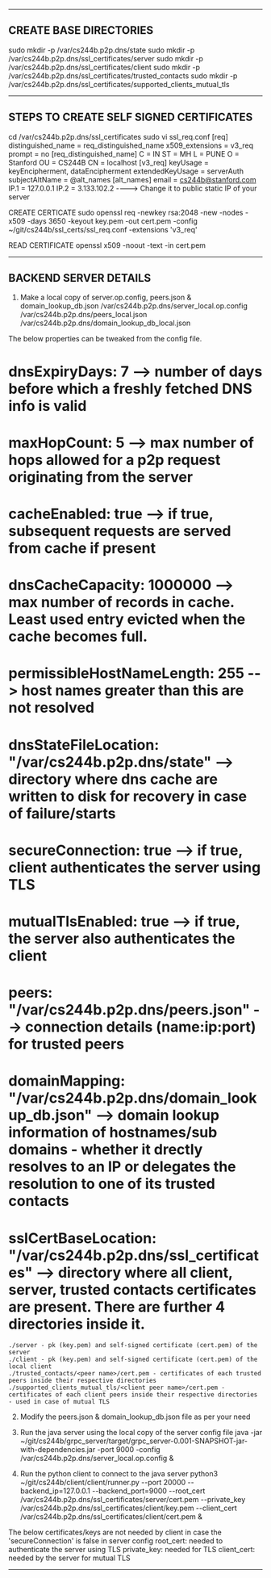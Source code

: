 --------------------------------------------------------------------------------------------------------------------------------
CREATE BASE DIRECTORIES
--------------------------------------------------------------------------------------------------------------------------------
sudo mkdir -p /var/cs244b.p2p.dns/state 
sudo mkdir -p /var/cs244b.p2p.dns/ssl_certificates/server 
sudo mkdir -p /var/cs244b.p2p.dns/ssl_certificates/client 
sudo mkdir -p /var/cs244b.p2p.dns/ssl_certificates/trusted_contacts 
sudo mkdir -p /var/cs244b.p2p.dns/ssl_certificates/supported_clients_mutual_tls 

--------------------------------------------------------------------------------------------------------------------------------
STEPS TO CREATE SELF SIGNED CERTIFICATES
--------------------------------------------------------------------------------------------------------------------------------
cd /var/cs244b.p2p.dns/ssl_certificates 
sudo vi ssl_req.conf 
	[req] 
	distinguished_name = req_distinguished_name 
	x509_extensions = v3_req 
	prompt = no 
	[req_distinguished_name] 
	C = IN 
	ST = MH 
	L = PUNE 
	O = Stanford 
	OU = CS244B 
	CN = localhost 
	[v3_req] 
	keyUsage = keyEncipherment, dataEncipherment 
	extendedKeyUsage = serverAuth 
	subjectAltName = @alt_names 
	[alt_names] 
	email = cs244b@stanford.com 
	IP.1 = 127.0.0.1 
	IP.2 = 3.133.102.2 ----> Change it to public static IP of your server 

CREATE CERTICATE 
sudo openssl req -newkey rsa:2048 -new -nodes -x509 -days 3650 -keyout key.pem -out cert.pem -config ~/git/cs244b/ssl_certs/ssl_req.conf -extensions 'v3_req' 


READ CERTIFICATE 
openssl x509 -noout -text -in cert.pem 

--------------------------------------------------------------------------------------------------------------------------------
BACKEND SERVER DETAILS
--------------------------------------------------------------------------------------------------------------------------------
1) Make a local copy of server.op.config, peers.json & domain_lookup_db.json 
/var/cs244b.p2p.dns/server_local.op.config 
/var/cs244b.p2p.dns/peers_local.json 
/var/cs244b.p2p.dns/domain_lookup_db_local.json 

The below properties can be tweaked from the config file. 
# dnsExpiryDays: 7 --> number of days before which a freshly fetched DNS info is valid 
# maxHopCount: 5 --> max number of hops allowed for a p2p request originating from the server 
# cacheEnabled: true --> if true, subsequent requests are served from cache if present 
# dnsCacheCapacity: 1000000 --> max number of records in cache. Least used entry evicted when the cache becomes full. 
# permissibleHostNameLength: 255 --> host names greater than this are not resolved 
# dnsStateFileLocation: "/var/cs244b.p2p.dns/state" --> directory where dns cache are written to disk for recovery in case of failure/starts 
# secureConnection: true --> if true, client authenticates the server using TLS 
# mutualTlsEnabled: true --> if true, the server also authenticates the client 
# peers: "/var/cs244b.p2p.dns/peers.json" --> connection details (name:ip:port) for trusted peers 
# domainMapping: "/var/cs244b.p2p.dns/domain_lookup_db.json" --> domain lookup information of hostnames/sub domains - whether it drectly resolves to an IP or delegates the resolution to one of its trusted contacts 
# sslCertBaseLocation: "/var/cs244b.p2p.dns/ssl_certificates" --> directory where all client, server, trusted contacts certificates are present. There are further 4 directories inside it. 
    ./server - pk (key.pem) and self-signed certificate (cert.pem) of the server 
    ./client - pk (key.pem) and self-signed certificate (cert.pem) of the local client 
    ./trusted_contacts/<peer name>/cert.pem - certificates of each trusted peers inside their respective directories 
    ./supported_clients_mutual_tls/<client peer name>/cert.pem - certificates of each client peers inside their respective directories - used in case of mutual TLS 

2) Modify the peers.json & domain_lookup_db.json file as per your need 

3) Run the java server using the local copy of the server config file 
java -jar ~/git/cs244b/grpc_server/target/grpc_server-0.001-SNAPSHOT-jar-with-dependencies.jar -port 9000 -config /var/cs244b.p2p.dns/server_local.op.config & 


4) Run the python client to connect to the java server 
python3 ~/git/cs244b/client/client/runner.py --port 20000 --backend_ip=127.0.0.1 --backend_port=9000 --root_cert /var/cs244b.p2p.dns/ssl_certificates/server/cert.pem --private_key /var/cs244b.p2p.dns/ssl_certificates/client/key.pem --client_cert /var/cs244b.p2p.dns/ssl_certificates/client/cert.pem & 


The below certificates/keys are not needed by client in case the 'secureConnection' is false in server config 
root_cert: needed to authenticate the server using TLS 
private_key: needed for TLS 
client_cert: needed by the server for mutual TLS 

--------------------------------------------------------------------------------------------------------------------------------